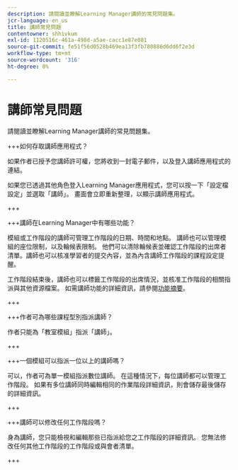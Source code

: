 ```yaml
---
description: 請閱讀並瞭解Learning Manager講師的常見問題集。
jcr-language: en_us
title: 講師常見問題
contentowner: shhivkum
exl-id: 1120516c-461a-498d-a5ae-cacc1e87e081
source-git-commit: fe51f56d0528b469ea13f3fb780886d6dd6f2e3d
workflow-type: tm+mt
source-wordcount: '316'
ht-degree: 0%

---
```


# 講師常見問題

請閱讀並瞭解Learning Manager講師的常見問題集。

+++如何存取講師應用程式？

如果作者已授予您講師許可權，您將收到一封電子郵件，以及登入講師應用程式的連結。

如果您已透過其他角色登入Learning Manager應用程式，您可以按一下「設定檔設定」並選取「講師」。 畫面會立即重新整理，以顯示講師應用程式。

+++

+++講師在Learning Manager中有哪些功能？

模組或工作階段的講師可管理工作階段的日期、時間和地點。 講師也可以管理模組的座位限制，以及輪候表限制。 他們可以清除輪候表並確認工作階段的出席者清單。講師也可以核准學習者的提交內容，並為內含講師工作階段的課程設定提醒。

工作階段結束後，講師也可以標籤工作階段的出席情況，並核准工作階段的相關指派與其他資源檔案。 如需講師功能的詳細資訊，請參閱[功能摘要](feature-summary/modules.md)。

+++

+++作者可為哪些課程型別指派講師？

作者只能為「教室模組」指派「講師」。

+++

+++一個模組可以指派一位以上的講師嗎？

可以，作者可為單一模組指派數位講師。 在這種情況下，每位講師都可以管理工作階段。 如果有多位講師同時編輯相同的作業階段詳細資訊，則會儲存最後儲存的詳細資訊。

+++

+++講師可以修改任何工作階段嗎？

身為講師，您只能檢視和編輯那些已指派給您之工作階段的詳細資訊。 您無法修改任何其他工作階段的工作階段或與會者清單。

+++
